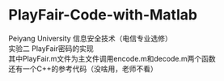 # PlayFair-Code-with-Matlab
Peiyang University 信息安全技术（电信专业选修）<br/>
实验二 PlayFair密码的实现<br/>
其中PlayFair.m文件为主文件调用encode.m和decode.m两个函数<br/>
还有一个C++的参考代码（没啥用，老师不看）
